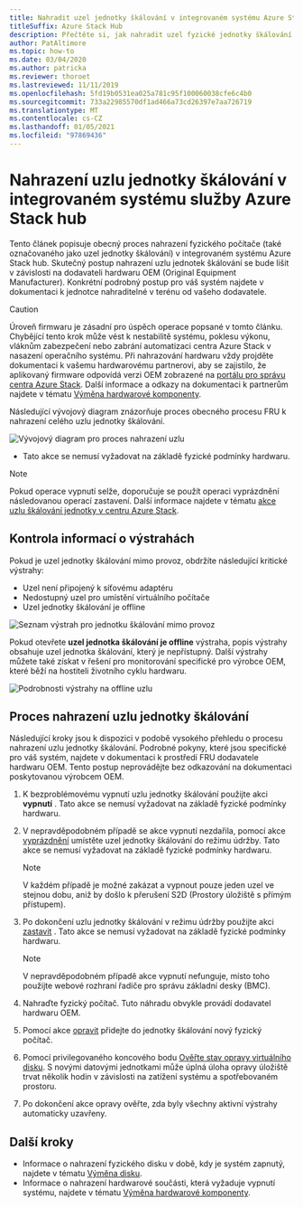 ```yaml
---
title: Nahradit uzel jednotky škálování v integrovaném systému Azure Stack hub
titleSuffix: Azure Stack Hub
description: Přečtěte si, jak nahradit uzel fyzické jednotky škálování v integrovaném systému Azure Stack hub.
author: PatAltimore
ms.topic: how-to
ms.date: 03/04/2020
ms.author: patricka
ms.reviewer: thoroet
ms.lastreviewed: 11/11/2019
ms.openlocfilehash: 5fd19b0531ea025a781c95f100060038cfe6c4b0
ms.sourcegitcommit: 733a22985570df1ad466a73cd26397e7aa726719
ms.translationtype: MT
ms.contentlocale: cs-CZ
ms.lasthandoff: 01/05/2021
ms.locfileid: "97869436"
---
```

# <a name="replace-a-scale-unit-node-on-an-azure-stack-hub-integrated-system"></a>Nahrazení uzlu jednotky škálování v integrovaném systému služby Azure Stack hub

Tento článek popisuje obecný proces nahrazení fyzického počítače (také označovaného jako uzel jednotky škálování) v integrovaném systému Azure Stack hub. Skutečný postup nahrazení uzlu jednotek škálování se bude lišit v závislosti na dodavateli hardwaru OEM (Original Equipment Manufacturer). Konkrétní podrobný postup pro váš systém najdete v dokumentaci k jednotce nahraditelné v terénu od vašeho dodavatele.

> [!CAUTION]  
> Úroveň firmwaru je zásadní pro úspěch operace popsané v tomto článku. Chybějící tento krok může vést k nestabilitě systému, poklesu výkonu, vláknům zabezpečení nebo zabrání automatizaci centra Azure Stack v nasazení operačního systému. Při nahrazování hardwaru vždy projděte dokumentaci k vašemu hardwarovému partnerovi, aby se zajistilo, že aplikovaný firmware odpovídá verzi OEM zobrazené na [portálu pro správu centra Azure Stack](azure-stack-updates.md). Další informace a odkazy na dokumentaci k partnerům najdete v tématu [Výměna hardwarové komponenty](azure-stack-replace-component.md).

Následující vývojový diagram znázorňuje proces obecného procesu FRU k nahrazení celého uzlu jednotky škálování.

![Vývojový diagram pro proces nahrazení uzlu](media/azure-stack-replace-node/replacenodeflow.png)

* Tato akce se nemusí vyžadovat na základě fyzické podmínky hardwaru.

> [!Note]  
> Pokud operace vypnutí selže, doporučuje se použít operaci vyprázdnění následovanou operací zastavení. Další informace najdete v tématu [akce uzlu škálování jednotky v centru Azure Stack](./azure-stack-node-actions.md).

## <a name="review-alert-information"></a>Kontrola informací o výstrahách

Pokud je uzel jednotky škálování mimo provoz, obdržíte následující kritické výstrahy:

- Uzel není připojený k síťovému adaptéru
- Nedostupný uzel pro umístění virtuálního počítače
- Uzel jednotky škálování je offline

![Seznam výstrah pro jednotku škálování mimo provoz](media/azure-stack-replace-node/nodedownalerts.png)

Pokud otevřete **uzel jednotka škálování je offline** výstraha, popis výstrahy obsahuje uzel jednotka škálování, který je nepřístupný. Další výstrahy můžete také získat v řešení pro monitorování specifické pro výrobce OEM, které běží na hostiteli životního cyklu hardwaru.

![Podrobnosti výstrahy na offline uzlu](media/azure-stack-replace-node/nodeoffline.png)

## <a name="scale-unit-node-replacement-process"></a>Proces nahrazení uzlu jednotky škálování

Následující kroky jsou k dispozici v podobě vysokého přehledu o procesu nahrazení uzlu jednotky škálování. Podrobné pokyny, které jsou specifické pro váš systém, najdete v dokumentaci k prostředí FRU dodavatele hardwaru OEM. Tento postup neprovádějte bez odkazování na dokumentaci poskytovanou výrobcem OEM.

1. K bezproblémovému vypnutí uzlu jednotky škálování použijte akci **vypnutí** . Tato akce se nemusí vyžadovat na základě fyzické podmínky hardwaru.

2. V nepravděpodobném případě se akce vypnutí nezdařila, pomocí akce [vyprázdnění](azure-stack-node-actions.md#drain) umístěte uzel jednotky škálování do režimu údržby. Tato akce se nemusí vyžadovat na základě fyzické podmínky hardwaru.

   > [!NOTE]  
   > V každém případě je možné zakázat a vypnout pouze jeden uzel ve stejnou dobu, aniž by došlo k přerušení S2D (Prostory úložiště s přímým přístupem).

3. Po dokončení uzlu jednotky škálování v režimu údržby použijte akci [zastavit](azure-stack-node-actions.md#stop) . Tato akce se nemusí vyžadovat na základě fyzické podmínky hardwaru.

   > [!NOTE]  
   > V nepravděpodobném případě akce vypnutí nefunguje, místo toho použijte webové rozhraní řadiče pro správu základní desky (BMC).

4. Nahraďte fyzický počítač. Tuto náhradu obvykle provádí dodavatel hardwaru OEM.
5. Pomocí akce [opravit](azure-stack-node-actions.md#repair) přidejte do jednotky škálování nový fyzický počítač.
6. Pomocí privilegovaného koncového bodu [Ověřte stav opravy virtuálního disku](azure-stack-replace-disk.md#check-the-status-of-virtual-disk-repair-using-the-privileged-endpoint). S novými datovými jednotkami může úplná úloha opravy úložiště trvat několik hodin v závislosti na zatížení systému a spotřebovaném prostoru.
7. Po dokončení akce opravy ověřte, zda byly všechny aktivní výstrahy automaticky uzavřeny.

## <a name="next-steps"></a>Další kroky

- Informace o nahrazení fyzického disku v době, kdy je systém zapnutý, najdete v tématu [Výměna disku](azure-stack-replace-disk.md). 
- Informace o nahrazení hardwarové součásti, která vyžaduje vypnutí systému, najdete v tématu [Výměna hardwarové komponenty](azure-stack-replace-component.md).
